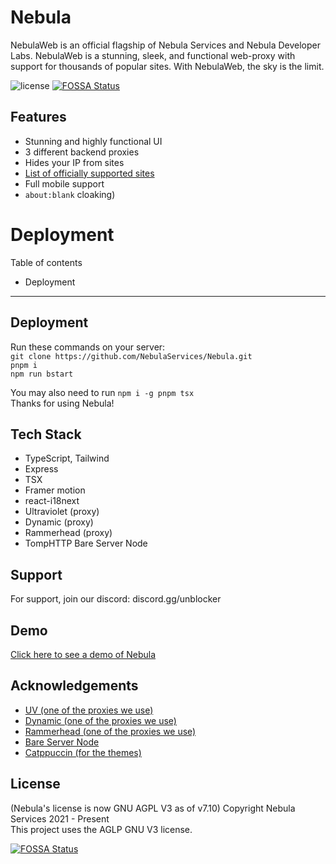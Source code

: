 # Nebula

NebulaWeb is an official flagship of Nebula Services and Nebula Developer Labs. NebulaWeb is a stunning, sleek, and functional web-proxy with support for thousands of popular sites. With NebulaWeb, the sky is the limit.

![license](https://img.shields.io/badge/License-GNU%20AGPL%20v3-blue)[![FOSSA Status](https://app.fossa.com/api/projects/git%2Bgithub.com%2FNebulaServices%2FNebula.svg?type=shield)](https://app.fossa.com/projects/git%2Bgithub.com%2FNebulaServices%2FNebula?ref=badge_shield)


## Features

- Stunning and highly functional UI
- 3 different backend proxies
- Hides your IP from sites
- [List of officially supported sites](https://github.com/NebulaServices/Nebula/blob/dev/docs/officially-supported-sites.md)
- Full mobile support
- `about:blank` cloaking)

# Deployment

Table of contents

- Deployment

---

## Deployment

Run these commands on your server:  
`git clone https://github.com/NebulaServices/Nebula.git`  
`pnpm i`  
`npm run bstart`

You may also need to run `npm i -g pnpm tsx`  
Thanks for using Nebula!

## Tech Stack

- TypeScript, Tailwind
- Express
- TSX
- Framer motion
- react-i18next
- Ultraviolet (proxy)
- Dynamic (proxy)
- Rammerhead (proxy)
- TompHTTP Bare Server Node

## Support

For support, join our discord: discord.gg/unblocker

## Demo

[Click here to see a demo of Nebula](https://nebulaproxy.io/)

## Acknowledgements

- [UV (one of the proxies we use)](https://github.com/titaniumnetwork-dev/Ultraviolet)
- [Dynamic (one of the proxies we use)](https://github.com/NebulaServices/Dynamic)
- [Rammerhead (one of the proxies we use)](https://github.com/binary-person/rammerhead)
- [Bare Server Node](https://github.com/tomphttp/bare-server-node)
- [Catppuccin (for the themes)](https://github.com/catppuccin/catppuccin)

## License

(Nebula's license is now GNU AGPL V3 as of v7.10)
Copyright Nebula Services 2021 - Present
<br>
This project uses the AGLP GNU V3 license.


[![FOSSA Status](https://app.fossa.com/api/projects/git%2Bgithub.com%2FNebulaServices%2FNebula.svg?type=large)](https://app.fossa.com/projects/git%2Bgithub.com%2FNebulaServices%2FNebula?ref=badge_large)